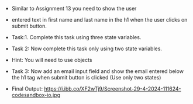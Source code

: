 - Similar to Assignment 13 you need to show the user
- entered text in first name and last name in the h1 when the user clicks on submit button.


- Task:1. Complete this task using three state variables.

- Task 2: Now complete this task only using two state variables.
- Hint: You will need to use objects

- Task 3: Now add an email input field and show the email entered  below the h1 tag when submit button is clicked (Use only two states)

- Final Output: https://i.ibb.co/XF2wTj9/Screenshot-29-4-2024-111624-codesandbox-io.jpg